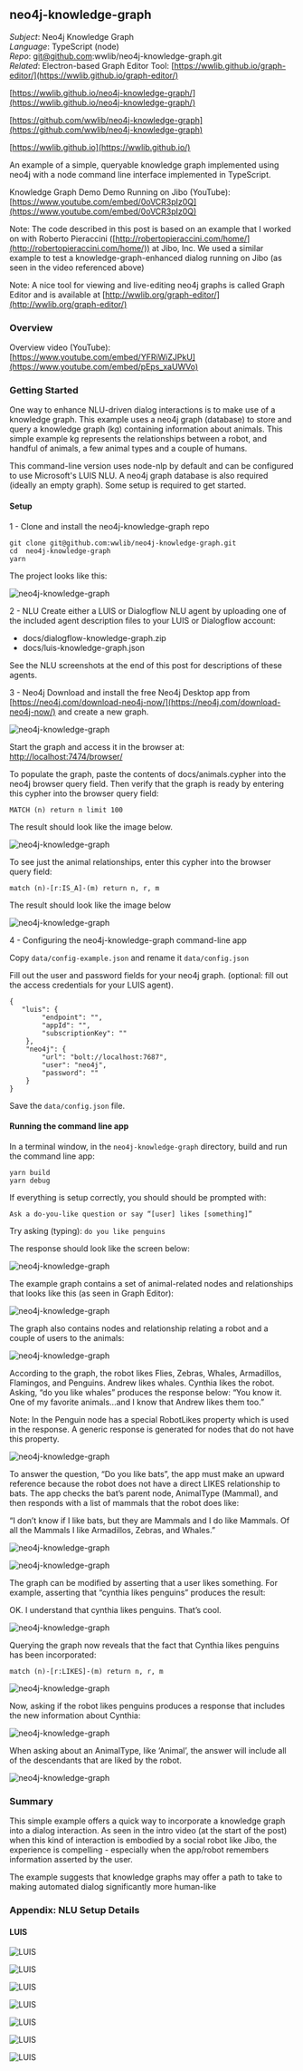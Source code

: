 ## neo4j-knowledge-graph

*Subject*: Neo4j Knowledge Graph  
*Language*: TypeScript (node)  
*Repo*: git@github.com:wwlib/neo4j-knowledge-graph.git  
*Related*: Electron-based Graph Editor Tool: [https://wwlib.github.io/graph-editor/](https://wwlib.github.io/graph-editor/)

[https://wwlib.github.io/neo4j-knowledge-graph/](https://wwlib.github.io/neo4j-knowledge-graph/)

[https://github.com/wwlib/neo4j-knowledge-graph](https://github.com/wwlib/neo4j-knowledge-graph)

[https://wwlib.github.io](https://wwlib.github.io/)

An example of a simple, queryable knowledge graph implemented using neo4j with a node command line interface implemented in TypeScript.

Knowledge Graph Demo Demo Running on Jibo (YouTube): [https://www.youtube.com/embed/0oVCR3pIz0Q](https://www.youtube.com/embed/0oVCR3pIz0Q)

Note: The code described in this post is based on an example that I worked on with Roberto Pieraccini ([http://robertopieraccini.com/home/](http://robertopieraccini.com/home/)) at Jibo, Inc. We used a similar example to test a knowledge-graph-enhanced dialog running on Jibo (as seen in the video referenced above)

Note: A nice tool for viewing and live-editing neo4j graphs is called Graph Editor and is available at [http://wwlib.org/graph-editor/](http://wwlib.org/graph-editor/)

### Overview

Overview video (YouTube): [https://www.youtube.com/embed/YFRiWiZJPkU](https://www.youtube.com/embed/pEps_xaUWVo)

### Getting Started

One way to enhance NLU-driven dialog interactions is to make use of a knowledge graph. This example uses a neo4j graph (database) to store and query a knowledge graph (kg) containing information about animals. This simple example kg represents the relationships between a robot, and handful of animals, a few animal types and a couple of humans.

This command-line version uses node-nlp by default and can be configured to use Microsoft's LUIS NLU. A neo4j graph database is also required (ideally an empty graph). Some setup is required to get started.


#### Setup

1 - Clone and install the neo4j-knowledge-graph repo
```
git clone git@github.com:wwlib/neo4j-knowledge-graph.git
cd  neo4j-knowledge-graph
yarn
```

The project looks like this:

![neo4j-knowledge-graph](./img/neo4j-kg-tutorial-vscode.png)

2 - NLU
Create either a LUIS or Dialogflow NLU agent by uploading one of the included agent description files to your LUIS or Dialogflow account:

- docs/dialogflow-knowledge-graph.zip
- docs/luis-knowledge-graph.json

See the NLU screenshots at the end of this post for descriptions of these agents.

3 - Neo4j
Download and install the free Neo4j Desktop app from [https://neo4j.com/download-neo4j-now/](https://neo4j.com/download-neo4j-now/) and create a new graph.

![neo4j-knowledge-graph](./img/neo4j-kg-tutorial-neo4j-desktop.png)

Start the graph and access it in the browser at: [http://localhost:7474/browser/](http://localhost:7474/browser/)

To populate the graph, paste the contents of docs/animals.cypher into the neo4j browser query field. Then verify that the graph is ready by entering this cypher into the browser query field:

`MATCH (n) return n limit 100`

The result should look like the image below.

![neo4j-knowledge-graph](./img/neo4j-kg-tutorial-neo4j-browser.png)

To see just the animal relationships, enter this cypher into the browser query field:

`match (n)-[r:IS_A]-(m) return n, r, m`

The result should look like the image below

![neo4j-knowledge-graph](./img/neo4j-kg-tutorial-animals-IS_A.png)

4 - Configuring the neo4j-knowledge-graph command-line app

Copy `data/config-example.json` and rename it `data/config.json`

Fill out the user and password fields for your neo4j graph. (optional: fill out the access credentials for your LUIS agent). 

```
{
   "luis": {
        "endpoint": "",
        "appId": "",
        "subscriptionKey": ""
    },
    "neo4j": {
        "url": "bolt://localhost:7687",
        "user": "neo4j",
        "password": ""
    }
}
```

Save the `data/config.json` file.

#### Running the command line app

In a terminal window, in the `neo4j-knowledge-graph` directory, build and run the command line app:

```
yarn build
yarn debug
```

If everything is setup correctly, you should should be prompted with:

`Ask a do-you-like question or say “[user] likes [something]”`

Try asking (typing): `do you like penguins`

The response should look like the screen below:

![neo4j-knowledge-graph](./img/neo4j-kg-tutorial-doYouLike-penguins.png)

The example graph contains a set of animal-related nodes and relationships that looks like this (as seen in Graph Editor):

![neo4j-knowledge-graph](./img/graph-editor-animals-IS_A.png)

The graph also contains nodes and relationship relating a robot and a couple of users to the animals:

![neo4j-knowledge-graph](./img/neo4j-kg-tutorial-LIKES-cynthia-no-penguins.png)

According to the graph, the robot likes Flies, Zebras, Whales, Armadillos, Flamingos, and Penguins. Andrew likes whales. Cynthia likes the robot. Asking, “do you like whales” produces the response below: “You know it. One of my favorite animals...and I know that Andrew likes them too.”

Note: In the Penguin node has a special RobotLikes property which is used in the response. A generic response is generated for nodes that do not have this property.

![neo4j-knowledge-graph](./img/neo4j-kg-tutorial-doYouLike-whales.png)

To answer the question, “Do you like bats”, the app must make an upward reference because the robot does not have a direct LIKES relationship to bats. The app checks the bat’s parent node, AnimalType (Mammal), and then responds with a list of mammals that the robot does like:

“I don’t know if I like bats, but they are Mammals and I do like Mammals. Of all the Mammals I like Armadillos, Zebras, and Whales.”

![neo4j-knowledge-graph](./img/neo4j-kg-tutorial-doYouLike-bats.png)

![neo4j-knowledge-graph](./img/neo4j-kg-tutorial-mammals-LIKES.png)

The graph can be modified by asserting that a user likes something. For example, asserting that “cynthia likes penguins” produces the result:

OK. I understand that cynthia likes penguins. That’s cool.


![neo4j-knowledge-graph](./img/neo4j-kg-tutorial-userLikes-cynthia.png)

Querying the graph now reveals that the fact that Cynthia likes penguins has been incorporated:

`match (n)-[r:LIKES]-(m) return n, r, m`

![neo4j-knowledge-graph](./img/neo4j-kg-tutorial-LIKES-cynthia-penguins.png)

Now, asking if the robot likes penguins produces a response that includes the new information about Cynthia:

![neo4j-knowledge-graph](./img/neo4j-kg-tutorial-doYouLike-penguins-cynthia.png)

When asking about an AnimalType, like ‘Animal’, the answer will include all of the descendants that are liked by the robot.

![neo4j-knowledge-graph](./img/neo4j-kg-tutorial-doYouLike-animals.png)

### Summary

This simple example offers a quick way to incorporate a knowledge graph into a dialog interaction. As seen in the intro video (at the start of the post) when this kind of interaction is embodied by a social robot like Jibo, the experience is compelling - especially when the app/robot remembers information asserted by the user.

The example suggests that knowledge graphs may offer a path to take to making automated dialog significantly more human-like

### Appendix: NLU Setup Details

#### LUIS

![LUIS](./img/LUIS-kg-apps.png)

![LUIS](./img/LUIS-kg-intents.png)

![LUIS](./img/LUIS-kg-intent-launchDoYouLike.png)

![LUIS](./img/LUIS-kg-intent-launchUserLikes.png)

![LUIS](./img/LUIS-kg-entities.png)

![LUIS](./img/LUIS-kg-entity-thing.png)

![LUIS](./img/LUIS-kg-entity-user.png)
